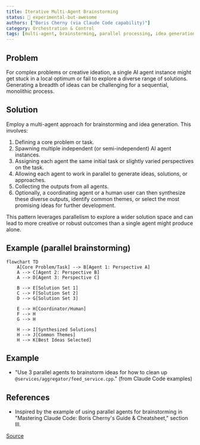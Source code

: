 ```yaml
---
title: Iterative Multi-Agent Brainstorming
status: 🧪 experimental-but-awesome
authors: ["Boris Cherny (via Claude Code capability)"]
category: Orchestration & Control
tags: [multi-agent, brainstorming, parallel processing, idea generation, sub-agents, collaborative ideation]
---
```


## Problem
For complex problems or creative ideation, a single AI agent instance might get stuck in a local optimum or fail to explore a diverse range of solutions. Generating a breadth of ideas can be challenging for a sequential, monolithic process.

## Solution
Employ a multi-agent approach for brainstorming and idea generation. This involves:
1.  Defining a core problem or task.
2.  Spawning multiple independent (or semi-independent) AI agent instances.
3.  Assigning each agent the same initial task or slightly varied perspectives on the task.
4.  Allowing each agent to work in parallel to generate ideas, solutions, or approaches.
5.  Collecting the outputs from all agents.
6.  Optionally, a coordinating agent or a human user can then synthesize these diverse outputs, identify common themes, or select the most promising ideas for further development.

This pattern leverages parallelism to explore a wider solution space and can lead to more creative or robust outcomes than a single agent might produce alone.

## Example (parallel brainstorming)
```mermaid
flowchart TD
    A[Core Problem/Task] --> B[Agent 1: Perspective A]
    A --> C[Agent 2: Perspective B]
    A --> D[Agent 3: Perspective C]

    B --> E[Solution Set 1]
    C --> F[Solution Set 2]
    D --> G[Solution Set 3]

    E --> H[Coordinator/Human]
    F --> H
    G --> H

    H --> I[Synthesized Solutions]
    H --> J[Common Themes]
    H --> K[Best Ideas Selected]
```

## Example
-   "Use 3 parallel agents to brainstorm ideas for how to clean up `@services/aggregator/feed_service.cpp`." (from Claude Code examples)

## References
-   Inspired by the example of using parallel agents for brainstorming in "Mastering Claude Code: Boris Cherny's Guide & Cheatsheet," section III.

[Source](https://www.nibzard.com/ampcode)